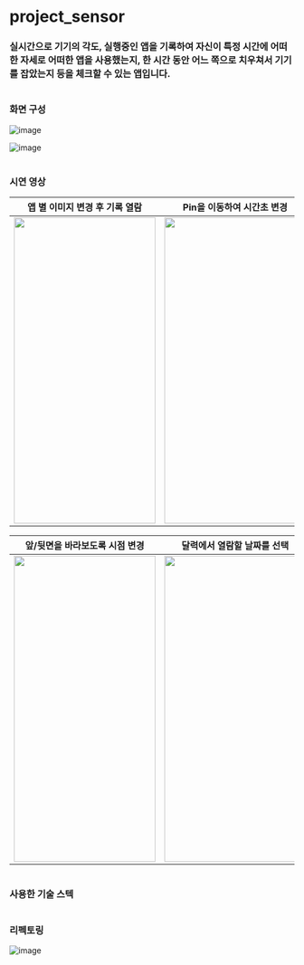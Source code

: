 # project_sensor

### 실시간으로 기기의 각도, 실행중인 앱을 기록하여 자신이 특정 시간에 어떠한 자세로 어떠한 앱을 사용했는지, 한 시간 동안 어느 쪽으로 치우쳐서 기기를 잡았는지  등을 체크할 수 있는 앱입니다.

#

### 화면 구성

![image](https://github.com/sky8492002/project_sensor/assets/75258748/302b6e01-a105-4c26-996a-9f469f609804)

![image](https://github.com/sky8492002/project_sensor/assets/75258748/a2150657-930c-4a6a-ac52-cfa7576b2b5a)

#

### 시연 영상

| 앱 별 이미지 변경 후 기록 열람 | Pin을 이동하여 시간초 변경 | 좌우로 슬라이드 하여 시간대 변경 |
| --- | --- | --- |
| <img src="https://github.com/sky8492002/project_sensor/assets/75258748/c3d204a6-b0fd-4892-8ed1-6de1781bd04b" width="250" height="541"/> | <img src="https://github.com/sky8492002/project_sensor/assets/75258748/a7e61963-1b6c-4a4f-b7bb-9b327ab928a1" width="250" height="541"/> | <img src="https://github.com/sky8492002/project_sensor/assets/75258748/c9e8b376-3ac5-4784-b113-ed9a95d539b4" width="250" height="541"/> |

| 앞/뒷면을 바라보도록 시점 변경 | 달력에서 열람할 날짜를 선택 |
| --- | --- |
| <img src="https://github.com/sky8492002/project_sensor/assets/75258748/21228a2c-caec-4831-a27b-8686f779b1a9" width="250" height="541"/> | <img src="https://github.com/sky8492002/project_sensor/assets/75258748/a7e38000-c457-428e-8a54-0f2daf2115d5" width="250" height="541"/> |

#

### 사용한 기술 스텍

# 

### 리펙토링

![image](https://github.com/sky8492002/project_sensor/assets/75258748/40b654e2-25db-49d7-b9aa-db8df4e96ac1)


